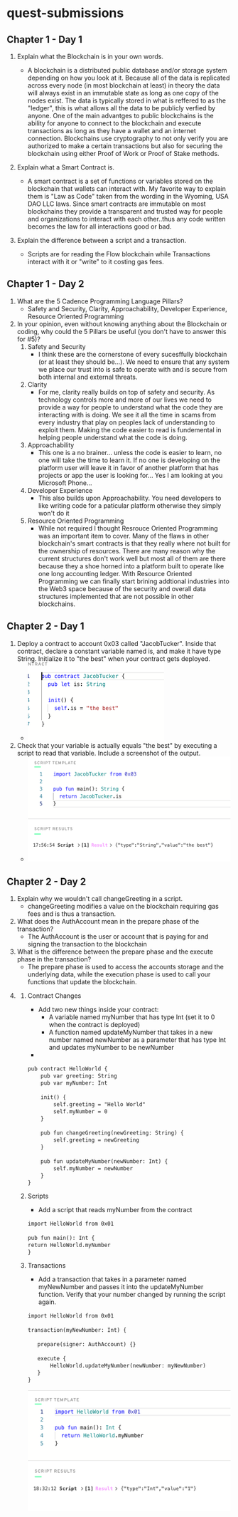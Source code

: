 # quest-submissions



## Chapter 1 - Day 1

1. Explain what the Blockchain is in your own words.
    * A blockchain is a distributed public database and/or storage system depending on how you look at it. Because all of the data is replicated across every node (in most blockchain at least) in theory the data will always exist in an immutable state as long as one copy of the nodes exist. The data is typically stored in what is reffered to as the "ledger", this is what allows all the data to be publicly verfied by anyone. One of the main advantges to public blockchains is the ability for anyone to connect to the blockchain and execute transactions as long as they have a wallet and an internet connection. Blockchains use cryptography to not only verify you are authorized to make a certain transactions but also for securing the blockchain using either Proof of Work or Proof of Stake methods.

2. Explain what a Smart Contract is. 
    * A smart contract is a set of functions or variables stored on the blockchain that wallets can interact with. My favorite way to explain them is "Law as Code" taken from the wording in the Wyoming, USA DAO LLC laws. Since smart contracts are immutable on most blockchains they provide a transparent and trusted way for people and organizations to interact with each other..thus any code written becomes the law for all interactions good or bad.

3. Explain the difference between a script and a transaction.
    * Scripts are for reading the Flow blockchain while Transactions interact with it or "write" to it costing gas fees.
## Chapter 1 - Day 2

1. What are the 5 Cadence Programming Language Pillars?
    * Safety and Security, Clarity, Approachability, Developer Experience, Resource Oriented Programming
2. In your opinion, even without knowing anything about the Blockchain or coding, why could the 5 Pillars be useful (you don't have to answer this for #5)?
    1. Safety and Security
        * I think these are the cornerstone of every sucesffully blockchain (or at least they should be...). We need to ensure that any system we place our trust into is safe to operate with and is secure from both internal and external threats.
    2. Clarity
        * For me, clarity really builds on top of safety and security. As technology controls more and more of our lives we need to provide a way for people to understand what the code they are interacting with is doing. We see it all the time in scams from every industry that play on peoples lack of understanding to exploit them. Making the code easier to read is fundemental in helping people understand what the code is doing.
    3. Approachability
        * This one is a no brainer... unless the code is easier to learn, no one will take the time to learn it. If no one is developing on the platform user will leave it in favor of another platform that has projects or app the user is looking for... Yes I am looking at you Microsoft Phone...
    4. Developer Experience
        * This also builds upon Approachability. You need developers to like writing code for a paticular platform otherwise they simply won't do it
    5. Resource Oriented Programming
        * While not required I thought Resrouce Oriented Programming was an important item to cover. Many of the flaws in other blockchain's smart contracts is that they really where not built for the ownership of resources. There are many reason why the current structures don't work well but most all of them are there because they a shoe horned into a platform built to operate like one long accounting ledger. With Resource Oriented Programming we can finally start brining addtional industries into the Web3 space because of the security and overall data structures implemented that are not possible in other blockchains.
## Chapter 2 - Day 1

1. Deploy a contract to account 0x03 called "JacobTucker". Inside that contract, declare a constant variable named is, and make it have type String. Initialize it to "the best" when your contract gets deployed.
    * ![Chapter 2 Day 1 Question 1 - Answer](images/C2D1Q1.png)
2. Check that your variable is actually equals "the best" by executing a script to read that variable. Include a screenshot of the output.
    * ![Chapter 2 Day 1 Question 2 - Answer](images/C2D1Q2.png)
## Chapter 2 - Day 2

1. Explain why we wouldn't call changeGreeting in a script.
    * changeGreeting modifies a value on the blockchain requiring gas fees and is thus a transaction.
2. What does the AuthAccount mean in the prepare phase of the transaction?
    * The AuthAccount is the user or account that is paying for and signing the transaction to the blockchain
3. What is the difference between the prepare phase and the execute phase in the transaction?
    * The prepare phase is used to access the accounts storage and the underlying data, while the execution phase is used to call your functions that update the blockchain.
4. 
    1. Contract Changes
        * Add two new things inside your contract:
            * A variable named myNumber that has type Int (set it to 0 when the contract is deployed)
            * A function named updateMyNumber that takes in a new number named newNumber as a parameter that has type Int and updates myNumber to be newNumber
        * 
        ``` cadence
        pub contract HelloWorld {
            pub var greeting: String
            pub var myNumber: Int

            init() {
                self.greeting = "Hello World"
                self.myNumber = 0
            }

            pub fun changeGreeting(newGreeting: String) {
                self.greeting = newGreeting
            }

            pub fun updateMyNumber(newNumber: Int) {
                self.myNumber = newNumber
            }
        }
        ```
    2. Scripts
        * Add a script that reads myNumber from the contract

         ``` cadence
        import HelloWorld from 0x01

        pub fun main(): Int {
        return HelloWorld.myNumber
        }
        ```
    3. Transactions
        * Add a transaction that takes in a parameter named myNewNumber and passes it into the updateMyNumber function. Verify that your number changed by running the script again.

         ``` cadence
        import HelloWorld from 0x01

        transaction(myNewNumber: Int) {

            prepare(signer: AuthAccount) {}

            execute {
                HelloWorld.updateMyNumber(newNumber: myNewNumber)
            }
        }
        ```
        ![Chapter 2 Day 2 Question 4 - Answer](images/C2D2Q4.png)
    
